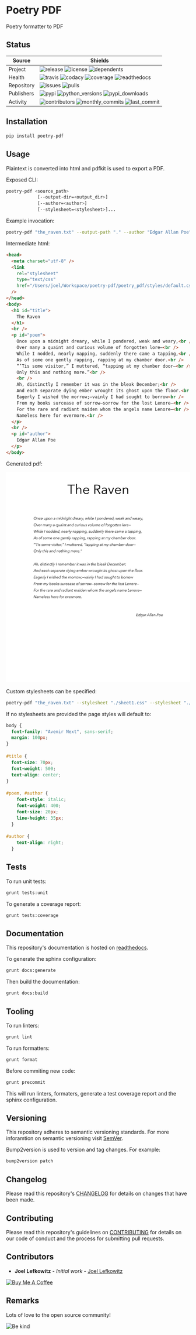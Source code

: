 # Poetry PDF

Poetry formatter to PDF

## Status

| Source     | Shields                                                                                                            |
| ---------- | ------------------------------------------------------------------------------------------------------------------ |
| Project    | ![release][release_shield] ![license][license_shield] ![dependents][dependents_shield]                             |
| Health     | ![travis][travis_shield] ![codacy][codacy_shield] ![coverage][coverage_shield] ![readthedocs][readthedocs_shield]  |
| Repository | ![issues][issues_shield] ![pulls][pulls_shield]                                                                    |
| Publishers | ![pypi][pypi_shield] ![python_versions][python_versions_shield] ![pypi_downloads][pypi_downloads_shield]           |
| Activity   | ![contributors][contributors_shield] ![monthly_commits][monthly_commits_shield] ![last_commit][last_commit_shield] |

## Installation

```bash
pip install poetry-pdf
```

## Usage

Plaintext is converted into html and pdfkit is used to export a PDF.

Exposed CLI:

```bash
poetry-pdf <source_path>
            [--output-dir=<output_dir>]
            [--author=<author>]
            [--stylesheet=<stylesheet>]...
```

Example invocation:

```bash
poetry-pdf "the_raven.txt" --output-path "." --author "Edgar Allan Poe"
```

Intermediate html:

```html
<head>
  <meta charset="utf-8" />
  <link
    rel="stylesheet"
    type="text/css"
    href="/Users/joel/Workspace/poetry-pdf/poetry_pdf/styles/default.css"
  />
</head>
<body>
  <h1 id="title">
    The Raven
  </h1>
  <br />
  <p id="poem">
    Once upon a midnight dreary, while I pondered, weak and weary,<br />
    Over many a quaint and curious volume of forgotten lore—<br />
    While I nodded, nearly napping, suddenly there came a tapping,<br />
    As of some one gently rapping, rapping at my chamber door.<br />
    “’Tis some visitor,” I muttered, “tapping at my chamber door—<br />
    Only this and nothing more.”<br />
    <br />
    Ah, distinctly I remember it was in the bleak December;<br />
    And each separate dying ember wrought its ghost upon the floor.<br />
    Eagerly I wished the morrow;—vainly I had sought to borrow<br />
    From my books surcease of sorrow—sorrow for the lost Lenore—<br />
    For the rare and radiant maiden whom the angels name Lenore—<br />
    Nameless here for evermore.<br />
  </p>
  <br />
  <p id="author">
    Edgar Allan Poe
  </p>
</body>
```

Generated pdf:

![raven][raven]

Custom stylesheets can be specified:

```bash
poetry-pdf "the_raven.txt" --stylesheet "./sheet1.css" --stylesheet "./sheet2.css"
```

If no stylesheets are provided the page styles will default to:

```css
body {
  font-family: "Avenir Next", sans-serif;
  margin: 100px;
}

#title {
  font-size: 70px;
  font-weight: 500;
  text-align: center;
}

#poem, #author {
    font-style: italic;
    font-weight: 400;
    font-size: 20px;
    line-height: 35px;
  }

#author {
    text-align: right;
  }
```

## Tests

To run unit tests:

```bash
grunt tests:unit
```

To generate a coverage report:

```bash
grunt tests:coverage
```

## Documentation

This repository's documentation is hosted on [readthedocs][readthedocs].

To generate the sphinx configuration:

```bash
grunt docs:generate
```

Then build the documentation:

```bash
grunt docs:build
```

## Tooling

To run linters:

```bash
grunt lint
```

To run formatters:

```bash
grunt format
```

Before commiting new code:

```bash
grunt precommit
```

This will run linters, formaters, generate a test coverage report and the sphinx configuration.

## Versioning

This repository adheres to semantic versioning standards.
For more inforamtion on semantic versioning visit [SemVer][semver].

Bump2version is used to version and tag changes.
For example:

```bash
bump2version patch
```

## Changelog

Please read this repository's [CHANGELOG](CHANGELOG.md) for details on changes that have been made.

## Contributing

Please read this repository's guidelines on [CONTRIBUTING](CONTRIBUTING.md) for details on our code of conduct and the process for submitting pull requests.

## Contributors

- **Joel Lefkowitz** - _Initial work_ - [Joel Lefkowitz][joellefkowitz]

[![Buy Me A Coffee][coffee_button]][coffee]

## Remarks

Lots of love to the open source community!

![Be kind][be_kind]

<!-- Github links -->

[pulls]: https://github.com/JoelLefkowitz/poetry-pdf/pulls
[issues]: https://github.com/JoelLefkowitz/poetry-pdf/issues
[raven]: https://github.com/JoelLefkowitz/poetry-pdf/blob/master/example.jpg?raw=true

<!-- External links -->

[readthedocs]: https://poetry-pdf.readthedocs.io/en/latest/
[semver]: http://semver.org/
[coffee]: https://www.buymeacoffee.com/joellefkowitz
[coffee_button]: https://cdn.buymeacoffee.com/buttons/default-blue.png
[be_kind]: https://media.giphy.com/media/osAcIGTSyeovPq6Xph/giphy.gif

<!-- Acknowledgments -->

[joellefkowitz]: https://github.com/JoelLefkowitz

<!-- Project shields -->

[release_shield]: https://img.shields.io/github/v/tag/joellefkowitz/poetry-pdf
[license_shield]: https://img.shields.io/github/license/joellefkowitz/poetry-pdf
[dependents_shield]: https://img.shields.io/librariesio/dependent-repos/pypi/poetry-pdf

<!-- Health shields -->

[travis_shield]: https://img.shields.io/travis/joellefkowitz/poetry-pdf
[codacy_shield]: https://img.shields.io/codacy/coverage/poetry-pdf
[coverage_shield]: https://img.shields.io/codacy/grade/poetry-pdf
[readthedocs_shield]: https://img.shields.io/readthedocs/poetry-pdf

<!-- Repository shields -->

[issues_shield]: https://img.shields.io/github/issues/joellefkowitz/poetry-pdf
[pulls_shield]: https://img.shields.io/github/issues-pr/joellefkowitz/poetry-pdf

<!-- Publishers shields -->

[pypi_shield]: https://img.shields.io/pypi/v/poetry-pdf
[python_versions_shield]: https://img.shields.io/pypi/pyversions/poetry-pdf
[pypi_downloads_shield]: https://img.shields.io/pypi/dw/poetry-pdf

<!-- Activity shields -->

[contributors_shield]: https://img.shields.io/github/contributors/joellefkowitz/poetry-pdf
[monthly_commits_shield]: https://img.shields.io/github/commit-activity/m/joellefkowitz/poetry-pdf
[last_commit_shield]: https://img.shields.io/github/last-commit/joellefkowitz/poetry-pdf
